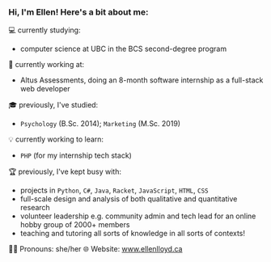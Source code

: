 ### Hi, I'm Ellen! Here's a bit about me:

💻 currently studying:
 - computer science at UBC in the BCS second-degree program

💼 currently working at:
 - Altus Assessments, doing an 8-month software internship as a full-stack web developer

🎓 previously, I've studied:
 - `Psychology` (B.Sc. 2014); `Marketing` (M.Sc. 2019)

💡 currently working to learn:
 - `PHP` (for my internship tech stack)

🏆 previously, I've kept busy with:
 - projects in `Python`, `C#`, `Java`, `Racket`, `JavaScript`, `HTML`, `CSS`
 - full-scale design and analysis of both qualitative and quantitative research
 - volunteer leadership e.g. community admin and tech lead for an online hobby group of 2000+ members
 - teaching and tutoring all sorts of knowledge in all sorts of contexts!

🏳️‍🌈 Pronouns: she/her 🌐 Website: www.ellenlloyd.ca

<!--
**Jonqora/Jonqora** is a ✨ _special_ ✨ repository because its `README.md` (this file) appears on your GitHub profile.

Here are some ideas to get you started:

- 🔭 I’m currently working on ...
- 🌱 I’m currently learning ...
- 👯 I’m looking to collaborate on ...
- 🤔 I’m looking for help with ...
- 💬 Ask me about ...
- 📫 How to reach me: ...
- 😄 Pronouns: she/her
- ⚡ Fun fact: ...
-->

